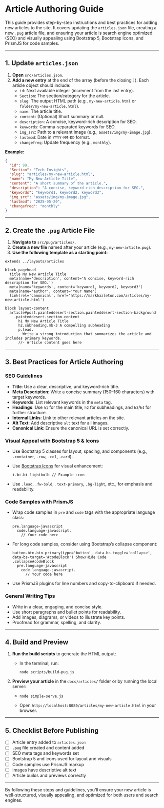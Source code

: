 # Article Authoring Guide

This guide provides step-by-step instructions and best practices for adding new articles to the site. It covers updating the `articles.json` file, creating a new `.pug` article file, and ensuring your article is search engine optimized (SEO) and visually appealing using Bootstrap 5, Bootstrap Icons, and PrismJS for code samples.

---

## 1. Update `articles.json`

1. **Open** `src/articles.json`.
2. **Add a new entry** at the end of the array (before the closing `]`). Each article object should include:
   - `id`: Next available integer (increment from the last entry).
   - `Section`: The section/category for the article.
   - `slug`: The output HTML path (e.g., `my-new-article.html` or `folder/my-new-article.html`).
   - `name`: The article title.
   - `content`: (Optional) Short summary or null.
   - `description`: A concise, keyword-rich description for SEO.
   - `keywords`: Comma-separated keywords for SEO.
   - `img_src`: Path to a relevant image (e.g., `assets/img/my-image.jpg`).
   - `lastmod`: Date in `YYYY-MM-DD` format.
   - `changefreq`: Update frequency (e.g., `monthly`).

**Example:**

```json
{
  "id": 99,
  "Section": "Tech Insights",
  "slug": "articles/my-new-article.html",
  "name": "My New Article Title",
  "content": "A short summary of the article.",
  "description": "A concise, keyword-rich description for SEO.",
  "keywords": "keyword1, keyword2, keyword3",
  "img_src": "assets/img/my-image.jpg",
  "lastmod": "2025-05-20",
  "changefreq": "monthly"
}
```

---

## 2. Create the `.pug` Article File

1. **Navigate to** `src/pug/articles/`.
2. **Create a new file** named after your article (e.g., `my-new-article.pug`).
3. **Use the following template as a starting point:**

```pug
extends ../layouts/articles

block pagehead
  title My New Article Title
  meta(name='description', content='A concise, keyword-rich description for SEO.')
  meta(name='keywords', content='keyword1, keyword2, keyword3')
  meta(name='author', content='Your Name')
  link(rel='canonical', href='https://markhazleton.com/articles/my-new-article.html')

block layout-content
  article#post.painteddesert-section.painteddesert-section-background
    .painteddesert-section-content
      h1 My New Article Title
      h2.subheading.mb-3 A compelling subheading
      p.lead. 
        Write a strong introduction that summarizes the article and includes primary keywords.
      //- Article content goes here
```

---

## 3. Best Practices for Article Authoring

### SEO Guidelines

- **Title**: Use a clear, descriptive, and keyword-rich title.
- **Meta Description**: Write a concise summary (150–160 characters) with target keywords.
- **Keywords**: List relevant keywords in the `meta` tag.
- **Headings**: Use `h1` for the main title, `h2` for subheadings, and `h3`/`h4` for further structure.
- **Internal Links**: Link to other relevant articles on the site.
- **Alt Text**: Add descriptive `alt` text for all images.
- **Canonical Link**: Ensure the canonical URL is set correctly.

### Visual Appeal with Bootstrap 5 & Icons

- Use Bootstrap 5 classes for layout, spacing, and components (e.g., `.container`, `.row`, `.col`, `.card`).
- Use [Bootstrap Icons](https://icons.getbootstrap.com/) for visual enhancement:

  ```pug
  i.bi.bi-lightbulb // Example icon
  ```

- Use `.lead`, `.fw-bold`, `.text-primary`, `.bg-light`, etc., for emphasis and readability.

### Code Samples with PrismJS

- Wrap code samples in `pre` and `code` tags with the appropriate language class:

  ```pug
  pre.language-javascript
    code.language-javascript.
      // Your code here
  ```

- For long code samples, consider using Bootstrap’s collapse component:

  ```pug
  button.btn.btn-primary(type='button', data-bs-toggle='collapse', data-bs-target='#codeBlock') Show/Hide Code
  .collapse#codeBlock
    pre.language-javascript
      code.language-javascript.
        // Your code here
  ```

- Use PrismJS plugins for line numbers and copy-to-clipboard if needed.

### General Writing Tips

- Write in a clear, engaging, and concise style.
- Use short paragraphs and bullet points for readability.
- Add images, diagrams, or videos to illustrate key points.
- Proofread for grammar, spelling, and clarity.

---

## 4. Build and Preview

1. **Run the build scripts** to generate the HTML output:
   - In the terminal, run:

     ```pwsh
     node scripts/build-pug.js
     ```

2. **Preview your article** in the `docs/articles/` folder or by running the local server:

   - ```pwsh
     node simple-serve.js
     ```

   - Open `http://localhost:8080/articles/my-new-article.html` in your browser.

---

## 5. Checklist Before Publishing

- [ ] Article entry added to `articles.json`
- [ ] `.pug` file created and content added
- [ ] SEO meta tags and keywords set
- [ ] Bootstrap 5 and icons used for layout and visuals
- [ ] Code samples use PrismJS markup
- [ ] Images have descriptive alt text
- [ ] Article builds and previews correctly

---

By following these steps and guidelines, you’ll ensure your new article is well-structured, visually appealing, and optimized for both users and search engines.
